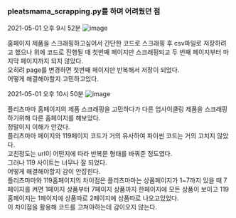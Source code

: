 ### pleatsmama_scrapping.py를 하며 어려웠던 점

2021-05-01 오후 9시 52분
![image](https://user-images.githubusercontent.com/70558461/116783922-646f5400-aacc-11eb-904e-0b33b25627dd.png)

홈페이지 제품을 스크래핑하고싶어서 간단한 코드로 스크래핑 후 csv파일로 저장하려고 했으나 위에 코드로 진행될 때 첫번째 페이지만 스크래핑되고 두 번째 페이지부터 마지막 페이지까지 되지 않았다.  
오히려 page를 변경하면 첫번째 페이지만 반복해서 저장이 되었다.  
어떻게 해결해야할지 고민하고있다.  

2021-05-01 오후 10시 50분
![image](https://user-images.githubusercontent.com/70558461/116784414-055f0e80-aacf-11eb-9ae2-d008e7b8deed.png)

플리츠마마 홈페이지의 제품 스크래핑을 고민하다가 다른 업사이클링 제품을 스크래핑하기위해 다른 홈페이지를 해보았다.   
정말이지 이해가 안갔다.   
플리츠마마 페이지와 119페이지 코드가 거의 유사하여 파이썬 코드는 거의 고치지 않았다.   
고친정도는 url이 어떤지에 따라 반복문 형태를 바꿔준 정도였다.  
그러나 119 사이트는 너무나 잘 되었다.  
어떻게 해결해야할지 감이 안잡힌다.   
플리츠마마와 119홈페이지의 차이점은 플리츠마마는 상품페이지가 1~7까지 있을 때 7페이지를 켜면 1페이지 상품부터 7페이지 상품까지 한페이지에 모든 상품이 보이고 119홈페이지는 1페이지에 상품따로 2페이지에 상품따로 나오고있었다.   
이 차이점을 활용해 코드를 고쳐야하는데 감이오지 않는다.  
